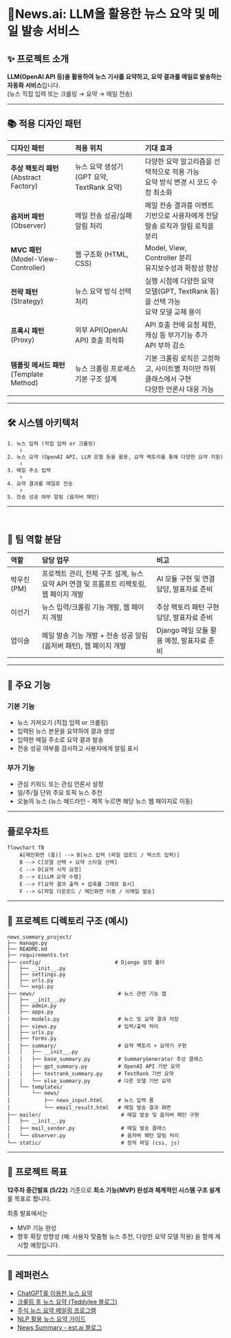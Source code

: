 # 📰News.ai: LLM을 활용한 뉴스 요약 및 메일 발송 서비스 <br>

## ✨ 프로젝트 소개


**LLM(OpenAI API 등)을 활용하여 뉴스 기사를 요약하고, 요약 결과를 메일로 발송하는 자동화 서비스**입니다.<br>
(뉴스 직접 입력 또는 크롤링 → 요약 → 메일 전송)
<br>

---

## 📚 적용 디자인 패턴

| 디자인 패턴                             | 적용 위치                           | 기대 효과                                                     |
| :--------------------------------- | :------------------------------ | :-------------------------------------------------------- |
| **추상 팩토리 패턴** (Abstract Factory)   | 뉴스 요약 생성기 (GPT 요약, TextRank 요약) | 다양한 요약 알고리즘을 선택적으로 적용 가능<br>요약 방식 변경 시 코드 수정 최소화          |
| **옵저버 패턴** (Observer)              | 메일 전송 성공/실패 알림 처리               | 메일 전송 결과를 이벤트 기반으로 사용자에게 전달<br>발송 로직과 알림 로직을 분리           |
| **MVC 패턴** (Model-View-Controller) | 웹 구조화 (HTML, CSS)             | Model, View, Controller 분리<br>유지보수성과 확장성 향상  |
| **전략 패턴** (Strategy)               | 뉴스 요약 방식 선택 처리                  | 실행 시점에 다양한 요약 모델(GPT, TextRank 등)을 선택 가능<br>요약 모델 교체 용이 |
| **프록시 패턴** (Proxy)                 | 외부 API(OpenAI API) 호출 최적화       | API 호출 전에 요청 제한, 캐싱 등 부가기능 추가<br>API 부하 감소                |
| **템플릿 메서드 패턴** (Template Method)   | 뉴스 크롤링 프로세스 기본 구조 설계            | 기본 크롤링 로직은 고정하고, 사이트별 차이만 하위 클래스에서 구현<br>다양한 언론사 대응 가능    |

---


## 🛠️ 시스템 아키텍처

```plaintext
1. 뉴스 입력 (직접 입력 or 크롤링)
    ↓
2. 뉴스 요약 (OpenAI API, LLM 모델 등을 활용, 요약 팩토리를 통해 다양한 요약 지원)
    ↓
3. 메일 주소 입력
    ↓
4. 요약 결과를 메일로 전송
    ↓
5. 전송 성공 여부 알림 (옵저버 패턴)
```

--- 

<br>

## 👥 팀 역할 분담

| 역할        | 담당 업무                           | 비고                 |
| :-------- | :------------------------------ | :----------------- |
| 박우진 (PM)   | 프로젝트 관리, 전체 구조 설계, 뉴스 요약 API 연결 및 프롬프트 리팩토링, 웹 페이지 개발 | AI 모듈 구현 및 연결 담당, 발표자료 준비 |
| 이선기 | 뉴스 입력/크롤링 기능 개발, 웹 페이지 개발 | 추상 팩토리 패턴 구현 담당, 발표자료 준비    |
| 엄이슬 | 메일 발송 기능 개발 + 전송 성공 알림 (옵저버 패턴), 웹 페이지 개발 | Django 메일 모듈 활용 예정, 발표자료 준비 |

---

## 🎯 주요 기능

### 기본 기능

* 뉴스 가져오기 (직접 입력 or 크롤링)
* 입력된 뉴스 본문을 요약하여 결과 생성
* 입력한 메일 주소로 요약 결과 발송
* 전송 성공 여부를 검사하고 사용자에게 알림 표시

### 부가 기능

* 관심 키워드 또는 관심 언론사 설정
* 일/주/월 단위 주요 토픽 뉴스 추천
* 오늘의 뉴스 (뉴스 헤드라인 - 제목 누르면 해당 뉴스 웹 페이지로 이동) 

---

## 플로우차트

```mermaid
flowchart TB
    A[메인화면 (홈)] --> B[뉴스 입력 (파일 업로드 / 텍스트 입력)]
    B --> C[모델 선택 + 요약 스타일 선택]
    C --> D[요약 시작 요청]
    D --> E[LLM 요약 수행]
    E --> F[요약 결과 출력 + 압축률 그래프 표시]
    F --> G[파일 다운로드 / 메인화면 이동 / 이메일 발송]
```

---

## 📂 프로젝트 디렉토리 구조 (예시)

```plaintext
news_summary_project/
├── manage.py
├── README.md
├── requirements.txt
├── config/                        # Django 설정 폴더
│   ├── __init__.py
│   ├── settings.py
│   ├── urls.py
│   └── wsgi.py
├── news/                           # 뉴스 관련 기능 앱
│   ├── __init__.py
│   ├── admin.py
│   ├── apps.py
│   ├── models.py                   # 뉴스 및 요약 결과 저장
│   ├── views.py                    # 입력/출력 처리
│   ├── urls.py
│   ├── forms.py
│   ├── summary/                    # 요약 팩토리 + 요약기 구현
│   │   ├── __init__.py
│   │   ├── base_summary.py         # SummaryGenerator 추상 클래스
│   │   ├── gpt_summary.py          # OpenAI API 기반 요약
│   │   ├── textrank_summary.py     # TextRank 기반 요약
│   │   └── else_summary.py         # 다른 모델 기반 요약
│   └── templates/
│       └── news/
│           ├── news_input.html     # 뉴스 입력 폼
│           └── email_result.html   # 메일 발송 결과 화면
├── mailer/                          # 메일 발송 및 옵저버 패턴 구현
│   ├── __init__.py
│   ├── mail_sender.py               # 메일 발송 클래스
│   └── observer.py                  # 옵저버 패턴 알림 처리
└── static/                          # 정적 파일 (css, js)
```

---

## 🏁 프로젝트 목표

**12주차 중간발표 (5/22)** 기준으로 **최소 기능(MVP) 완성과 체계적인 시스템 구조 설계**를 목표로 합니다.

최종 발표에서는

* MVP 기능 완성
* 향후 확장 방향성 (예: 사용자 맞춤형 뉴스 추천, 다양한 요약 모델 적용)
  을 함께 제시할 예정입니다.

---

## 🔗 레퍼런스

* [ChatGPT를 이용한 뉴스 요약](https://positive-impactor.tistory.com/626)
* [크롤링 후 뉴스 요약 (Teddylee 블로그)](https://teddylee777.github.io/python/news-article/)
* [주식 뉴스 요약 메일링 프로그램](https://myeonghak.github.io/natural%20language%20processing/NLP-주식-뉴스-요약-메일링-프로그램/)
* [NLP 활용 뉴스 요약 가이드](https://study-yoon.tistory.com/227)
* [News Summary - est.ai 블로그](https://blog.est.ai/2021/06/news-summary/)

